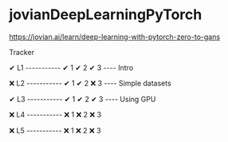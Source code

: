 # jovianDeepLearningPyTorch
https://jovian.ai/learn/deep-learning-with-pytorch-zero-to-gans

Tracker

✔ L1   -----------  ✔ 1     ✔ 2      ✔ 3  ---- Intro

❌ L2   -----------  ✔ 1     ✔ 2      ❌ 3  ---- Simple datasets

✔ L3   -----------  ✔ 1     ✔ 2      ✔ 3   ---- Using GPU

❌ L4   -----------  ❌ 1     ❌ 2      ❌ 3

❌ L5   -----------  ❌ 1     ❌ 2      ❌ 3

